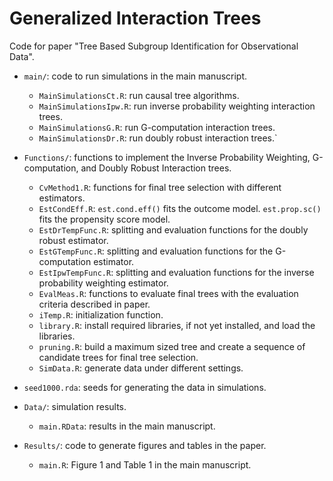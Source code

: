 # Generalized Interaction Trees

Code for paper "Tree Based Subgroup Identification for Observational Data".

* `main/`: code to run simulations in the main manuscript.
  + `MainSimulationsCt.R`: run causal tree algorithms.
  + `MainSimulationsIpw.R`: run inverse probability weighting interaction trees.
  + `MainSimulationsG.R`: run G-computation interaction trees.
  + `MainSimulationsDr.R`: run doubly robust interaction trees.`
  
* `Functions/`: functions to implement the Inverse Probability Weighting, G-computation, and Doubly Robust Interaction trees.
  + `CvMethod1.R`: functions for final tree selection with different estimators. 
  + `EstCondEff.R`: `est.cond.eff()` fits the outcome model. `est.prop.sc()` fits the propensity score model.
  + `EstDrTempFunc.R`: splitting and evaluation functions for the doubly robust estimator.
  + `EstGTempFunc.R`: splitting and evaluation functions for the G-computation estimator.
  + `EstIpwTempFunc.R`: splitting and evaluation functions for the inverse probability weighting estimator.
  + `EvalMeas.R`: functions to evaluate final trees with the evaluation criteria described in paper.
  + `iTemp.R`: initialization function.
  + `library.R`: install required libraries, if not yet installed, and load the libraries.
  + `pruning.R`: build a maximum sized tree and create a sequence of candidate trees for final tree selection.
  + `SimData.R`: generate data under different settings.

* `seed1000.rda`: seeds for generating the data in simulations.

* `Data/`: simulation results.
  + `main.RData`: results in the main manuscript.
  
* `Results/`: code to generate figures and tables in the paper.
  + `main.R`: Figure 1 and Table 1 in the main manuscript.
  
  
  